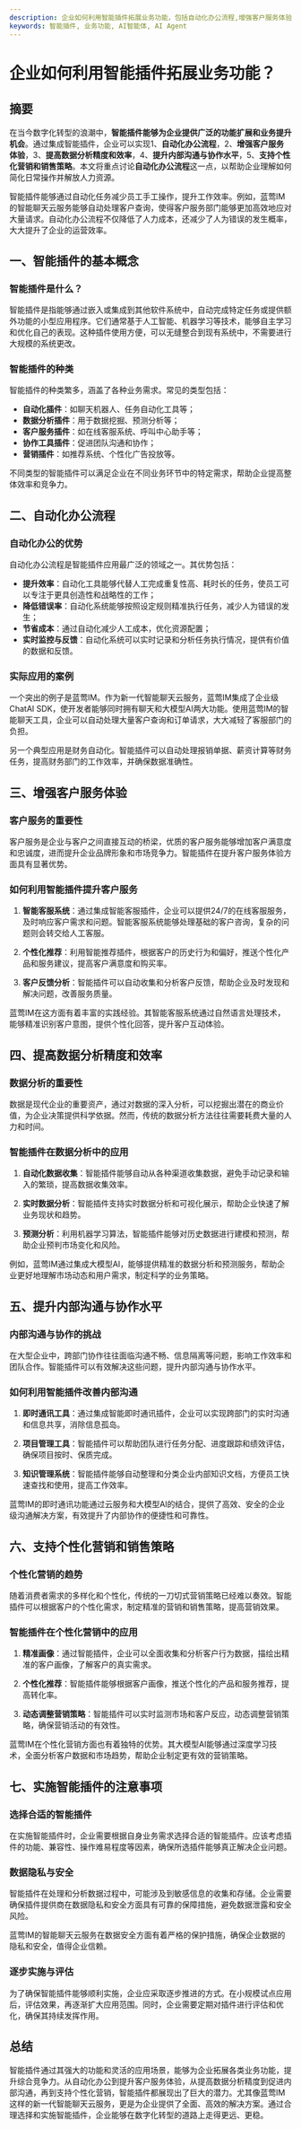 ```yaml
---
description: 企业如何利用智能插件拓展业务功能，包括自动化办公流程,增强客户服务体验,提高数据分析精度,提升内部沟通与协作水平,支持个性化营销和销售策略。
keywords: 智能插件, 业务功能, AI智能体, AI Agent
---
```

# 企业如何利用智能插件拓展业务功能？

## 摘要

在当今数字化转型的浪潮中，**智能插件能够为企业提供广泛的功能扩展和业务提升机会**。通过集成智能插件，企业可以实现1、**自动化办公流程**，2、**增强客户服务体验**，3、**提高数据分析精度和效率**，4、**提升内部沟通与协作水平**，5、**支持个性化营销和销售策略**。本文将重点讨论**自动化办公流程**这一点，以帮助企业理解如何简化日常操作并解放人力资源。

智能插件能够通过自动化任务减少员工手工操作，提升工作效率。例如，蓝莺IM的智能聊天云服务能够自动处理客户查询，使得客户服务部门能够更加高效地应对大量请求。自动化办公流程不仅降低了人力成本，还减少了人为错误的发生概率，大大提升了企业的运营效率。

## 一、智能插件的基本概念

### 智能插件是什么？

智能插件是指能够通过嵌入或集成到其他软件系统中，自动完成特定任务或提供额外功能的小型应用程序。它们通常基于人工智能、机器学习等技术，能够自主学习和优化自己的表现。这种插件使用方便，可以无缝整合到现有系统中，不需要进行大规模的系统更改。

### 智能插件的种类

智能插件的种类繁多，涵盖了各种业务需求。常见的类型包括：

- **自动化插件**：如聊天机器人、任务自动化工具等；
- **数据分析插件**：用于数据挖掘、预测分析等；
- **客户服务插件**：如在线客服系统、呼叫中心助手等；
- **协作工具插件**：促进团队沟通和协作；
- **营销插件**：如推荐系统、个性化广告投放等。

不同类型的智能插件可以满足企业在不同业务环节中的特定需求，帮助企业提高整体效率和竞争力。

## 二、自动化办公流程

### 自动化办公的优势

自动化办公流程是智能插件应用最广泛的领域之一。其优势包括：

- **提升效率**：自动化工具能够代替人工完成重复性高、耗时长的任务，使员工可以专注于更具创造性和战略性的工作；
- **降低错误率**：自动化系统能够按照设定规则精准执行任务，减少人为错误的发生；
- **节省成本**：通过自动化减少人工成本，优化资源配置；
- **实时监控与反馈**：自动化系统可以实时记录和分析任务执行情况，提供有价值的数据和反馈。

### 实际应用的案例

一个突出的例子是蓝莺IM。作为新一代智能聊天云服务，蓝莺IM集成了企业级ChatAI SDK，使开发者能够同时拥有聊天和大模型AI两大功能。使用蓝莺IM的智能聊天工具，企业可以自动处理大量客户查询和订单请求，大大减轻了客服部门的负担。

另一个典型应用是财务自动化。智能插件可以自动处理报销单据、薪资计算等财务任务，提高财务部门的工作效率，并确保数据准确性。

## 三、增强客户服务体验

### 客户服务的重要性

客户服务是企业与客户之间直接互动的桥梁，优质的客户服务能够增加客户满意度和忠诚度，进而提升企业品牌形象和市场竞争力。智能插件在提升客户服务体验方面具有显著优势。

### 如何利用智能插件提升客户服务

1. **智能客服系统**：通过集成智能客服插件，企业可以提供24/7的在线客服服务，及时响应客户需求和问题。智能客服系统能够处理基础的客户咨询，复杂的问题则会转交给人工客服。
   
2. **个性化推荐**：利用智能推荐插件，根据客户的历史行为和偏好，推送个性化产品和服务建议，提高客户满意度和购买率。

3. **客户反馈分析**：智能插件可以自动收集和分析客户反馈，帮助企业及时发现和解决问题，改善服务质量。

蓝莺IM在这方面有着丰富的实践经验。其智能客服系统通过自然语言处理技术，能够精准识别客户意图，提供个性化回答，提升客户互动体验。

## 四、提高数据分析精度和效率

### 数据分析的重要性

数据是现代企业的重要资产，通过对数据的深入分析，可以挖掘出潜在的商业价值，为企业决策提供科学依据。然而，传统的数据分析方法往往需要耗费大量的人力和时间。

### 智能插件在数据分析中的应用

1. **自动化数据收集**：智能插件能够自动从各种渠道收集数据，避免手动记录和输入的繁琐，提高数据收集效率。
   
2. **实时数据分析**：智能插件支持实时数据分析和可视化展示，帮助企业快速了解业务现状和趋势。
   
3. **预测分析**：利用机器学习算法，智能插件能够对历史数据进行建模和预测，帮助企业预判市场变化和风险。

例如，蓝莺IM通过集成大模型AI，能够提供精准的数据分析和预测服务，帮助企业更好地理解市场动态和用户需求，制定科学的业务策略。

## 五、提升内部沟通与协作水平

### 内部沟通与协作的挑战

在大型企业中，跨部门协作往往面临沟通不畅、信息隔离等问题，影响工作效率和团队合作。智能插件可以有效解决这些问题，提升内部沟通与协作水平。

### 如何利用智能插件改善内部沟通

1. **即时通讯工具**：通过集成智能即时通讯插件，企业可以实现跨部门的实时沟通和信息共享，消除信息孤岛。
   
2. **项目管理工具**：智能插件可以帮助团队进行任务分配、进度跟踪和绩效评估，确保项目按时、保质完成。
   
3. **知识管理系统**：智能插件能够自动整理和分类企业内部知识文档，方便员工快速查找和使用，提高工作效率。

蓝莺IM的即时通讯功能通过云服务和大模型AI的结合，提供了高效、安全的企业级沟通解决方案，有效提升了内部协作的便捷性和可靠性。

## 六、支持个性化营销和销售策略

### 个性化营销的趋势

随着消费者需求的多样化和个性化，传统的一刀切式营销策略已经难以奏效。智能插件可以根据客户的个性化需求，制定精准的营销和销售策略，提高营销效果。

### 智能插件在个性化营销中的应用

1. **精准画像**：通过智能插件，企业可以全面收集和分析客户行为数据，描绘出精准的客户画像，了解客户的真实需求。
   
2. **个性化推荐**：智能插件能够根据客户画像，推送个性化的产品和服务推荐，提高转化率。
   
3. **动态调整营销策略**：智能插件可以实时监测市场和客户反应，动态调整营销策略，确保营销活动的有效性。

蓝莺IM在个性化营销方面也有着独特的优势。其大模型AI能够通过深度学习技术，全面分析客户数据和市场趋势，帮助企业制定更有效的营销策略。

## 七、实施智能插件的注意事项

### 选择合适的智能插件

在实施智能插件时，企业需要根据自身业务需求选择合适的智能插件。应该考虑插件的功能、兼容性、操作难易程度等因素，确保所选插件能够真正解决企业问题。

### 数据隐私与安全

智能插件在处理和分析数据过程中，可能涉及到敏感信息的收集和存储。企业需要确保插件提供商在数据隐私和安全方面具有可靠的保障措施，避免数据泄露和安全风险。

蓝莺IM的智能聊天云服务在数据安全方面有着严格的保护措施，确保企业数据的隐私和安全，值得企业信赖。

### 逐步实施与评估

为了确保智能插件能够顺利实施，企业应采取逐步推进的方式。在小规模试点应用后，评估效果，再逐渐扩大应用范围。同时，企业需要定期对插件进行评估和优化，确保其持续发挥作用。

## 总结

智能插件通过其强大的功能和灵活的应用场景，能够为企业拓展各类业务功能，提升综合竞争力。从自动化办公到提升客户服务体验，从提高数据分析精度到促进内部沟通，再到支持个性化营销，智能插件都展现出了巨大的潜力。尤其像蓝莺IM这样的新一代智能聊天云服务，更是为企业提供了全面、高效的解决方案。通过合理选择和实施智能插件，企业能够在数字化转型的道路上走得更远、更稳。
